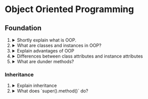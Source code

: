 # Object Oriented Programming
## Foundation
1.  <details>
    <summary>Shortly explain what is OOP.</summary>
    Object-oriented programming is a fundamental programming paradigm centered around the concept of classes and objects to enhance code organization, reusability, and maintainability.
    </details>

2.  <details>
    <summary>What are classes and instances in OOP?</summary>
    
    ### Class

    A class is a blueprint or a template for creating objects, defining a set of attributes (data) and methods (functions) that the created objects will have. 

    ### Instance
    While the class is the blueprint, an instance is an object that is built from a class and contains real data. An instance of the Dog class is not a blueprint anymore. It’s an actual dog with a name, like Miles, who’s four years old.
    </details>

3.  <details>
    <summary>Explain advantages of OOP</summary>

    * Flexibility to define customised data structures. 
    
    * Ability to standardise similar objects into a template. This helps making them more manageable.  
    </details>

4.  <details>
    <summary>Differences between class attributes and instance attributes</summary>

    * Class attributes are the attributes that all objects of the same class share. They are initialised to the same values at the time they are created.  
    
    * Instance attributes on the other hand are attributes of the specific instance.

    * By default, both class and instance attributes are mutable after initialisation. All objects of same class have same set of attributes (but could be of different values)
    </details>

5.  <details>
    <summary>What are dunder methods?</summary>
    Dunder methods are methods that are (typically) called implicitly by the language, they start and end with double underscore for example `__init__` or `__str__`.  

    A nice [write up](https://mathspp.com/blog/pydonts/dunder-methods) about that. 
    </details>

### Inheritance

1.  <details>
    <summary>Explain inheritance</summary>
    * Inheritance is the process by which one class (child class) takes on the attributes and methods of another (parent class).
    
    * Child class can overwrite and or extend the attributes and methods of parent classes.
    
    * All object created from a child class are instances of the parent class. 
    </details>

1.  <details>
    <summary>What does `super().method()` do?</summary>
    * This is usually called inside the method of a child class, where the input arguments need some modification before it is passed to the given method of the parent class. 

    </details>